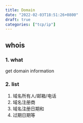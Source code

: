 ```yaml
---
title: Domain
date: "2022-02-03T18:51:26+0800"
draft: true 
categories: ["tcp/ip"]
---
```



## whois 

### 1. what

get domain information
### 2. list
1. 域名所有人/邮箱/电话
2. 域名注册商
3. 域名注册日期和
4. 过期日期等



##
